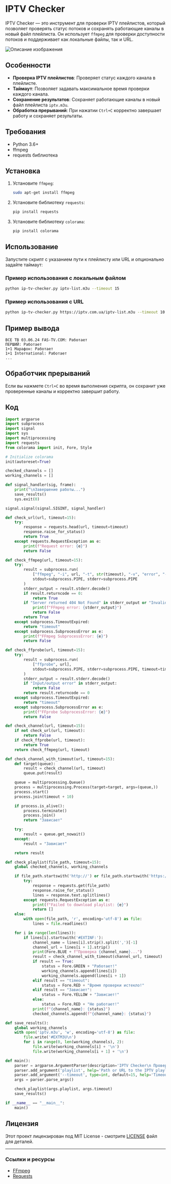 # IPTV Checker

IPTV Checker — это инструмент для проверки IPTV плейлистов, который позволяет проверять статус потоков и сохранять работающие каналы в новый файл плейлиста. Он использует `ffmpeg` для проверки доступности потоков и поддерживает как локальные файлы, так и URL.

![Описание изображения](Screenshot.png)

## Особенности

- **Проверка IPTV плейлистов**: Проверяет статус каждого канала в плейлисте.
- **Таймаут**: Позволяет задавать максимальное время проверки каждого канала.
- **Сохранение результатов**: Сохраняет работающие каналы в новый файл плейлиста `iptv.m3u`.
- **Обработка прерываний**: При нажатии `Ctrl+C` корректно завершает работу и сохраняет результаты.

## Требования

- Python 3.6+
- ffmpeg
- requests библиотека

## Установка

1. Установите `ffmpeg`:
   ```bash
   sudo apt-get install ffmpeg
   ```

2. Установите библиотеку `requests`:
   ```bash
   pip install requests
   ```

3. Установите библиотеку `colorama`:
   ```bash
   pip install colorama
   ```

## Использование

Запустите скрипт с указанием пути к плейлисту или URL и опционально задайте таймаут:

### Пример использования с локальным файлом

```bash
python ip-tv-checker.py iptv-list.m3u --timeout 15
```

### Пример использования с URL

```bash
python ip-tv-checker.py https://iptv.com.ua/iptv-list.m3u --timeout 10
```

## Пример вывода

```
ВСЕ ТВ 03.06.24 FAS-TV.COM: Работает
ПЕРШИЙ: Работает
1+1 Марафон: Работает
1+1 International: Работает
...
```

## Обработчик прерываний

Если вы нажмете `Ctrl+C` во время выполнения скрипта, он сохранит уже проверенные каналы и корректно завершит работу.

## Код

```python
import argparse
import subprocess
import signal
import sys
import multiprocessing
import requests
from colorama import init, Fore, Style

# Initialize colorama
init(autoreset=True)

checked_channels = []
working_channels = []

def signal_handler(sig, frame):
    print("\nЗавершение работы...")
    save_results()
    sys.exit(0)

signal.signal(signal.SIGINT, signal_handler)

def check_url(url, timeout=15):
    try:
        response = requests.head(url, timeout=timeout)
        response.raise_for_status()
        return True
    except requests.RequestException as e:
        print(f"Request error: {e}")
        return False

def check_ffmpeg(url, timeout=15):
    try:
        result = subprocess.run(
            ["ffmpeg", "-i", url, "-t", str(timeout), "-v", "error", "-f", "null", "-"],
            stdout=subprocess.PIPE, stderr=subprocess.PIPE
        )
        stderr_output = result.stderr.decode()
        if result.returncode == 0:
            return True
        if "Server returned 404 Not Found" in stderr_output or "Invalid data found" in stderr_output:
            print(f"FFmpeg error: {stderr_output}")
            return False
        return True
    except subprocess.TimeoutExpired:
        return "timeout"
    except subprocess.SubprocessError as e:
        print(f"FFmpeg SubprocessError: {e}")
        return False

def check_ffprobe(url, timeout=15):
    try:
        result = subprocess.run(
            ["ffprobe", url],
            stdout=subprocess.PIPE, stderr=subprocess.PIPE, timeout=timeout
        )
        stderr_output = result.stderr.decode()
        if "Input/output error" in stderr_output:
            return False
        return result.returncode == 0
    except subprocess.TimeoutExpired:
        return "timeout"
    except subprocess.SubprocessError as e:
        print(f"FFprobe SubprocessError: {e}")
        return False

def check_channel(url, timeout=15):
    if not check_url(url, timeout):
        return False
    if check_ffprobe(url, timeout):
        return True
    return check_ffmpeg(url, timeout)

def check_channel_with_timeout(url, timeout=15):
    def target(queue):
        result = check_channel(url, timeout)
        queue.put(result)

    queue = multiprocessing.Queue()
    process = multiprocessing.Process(target=target, args=(queue,))
    process.start()
    process.join(timeout + 10)

    if process.is_alive():
        process.terminate()
        process.join()
        return "Зависает"

    try:
        result = queue.get_nowait()
    except:
        result = "Зависает"

    return result

def check_playlist(file_path, timeout=15):
    global checked_channels, working_channels

    if file_path.startswith('http://') or file_path.startswith('https://'):
        try:
            response = requests.get(file_path)
            response.raise_for_status()
            lines = response.text.splitlines()
        except requests.RequestException as e:
            print(f"Failed to download playlist: {e}")
            return []
    else:
        with open(file_path, 'r', encoding='utf-8') as file:
            lines = file.readlines()

    for i in range(len(lines)):
        if lines[i].startswith('#EXTINF:'):
            channel_name = lines[i].strip().split(',')[-1]
            channel_url = lines[i + 1].strip()
            print(Fore.BLUE + f"Проверка {channel_name}...")
            result = check_channel_with_timeout(channel_url, timeout)
            if result == True:
                status = Fore.GREEN + "Работает!"
                working_channels.append(lines[i])
                working_channels.append(lines[i + 1])
            elif result == "timeout":
                status = Fore.RED + "Время проверки истекло!"
            elif result == "Зависает":
                status = Fore.YELLOW + "Зависает!"
            else:
                status = Fore.RED + "Не работает!"
            print(f"{channel_name}: {status}")
            checked_channels.append(f"{channel_name}: {status}")

def save_results():
    global working_channels
    with open('iptv.m3u', 'w', encoding='utf-8') as file:
        file.write('#EXTM3U\n')
        for i in range(0, len(working_channels), 2):
            file.write(working_channels[i] + '\n')
            file.write(working_channels[i + 1] + '\n')

def main():
    parser = argparse.ArgumentParser(description='IPTV Checker\n Проверка IPTV')
    parser.add_argument('playlist', help='Path or URL to the IPTV playlist\n Путь или URL-адрес к списку воспроизведения IPTV')
    parser.add_argument('--timeout', type=int, default=15, help='Timeout for checking each channel (in seconds)\n Таймаут проверки каждого канала (в секундах)')
    args = parser.parse_args()

    check_playlist(args.playlist, args.timeout)
    save_results()

if __name__ == "__main__":
    main()

```

## Лицензия

Этот проект лицензирован под MIT License - смотрите [LICENSE](LICENSE) файл для деталей.

---

### Ссылки и ресурсы

- [FFmpeg](https://ffmpeg.org/)
- [Requests](https://docs.python-requests.org/en/latest/)


